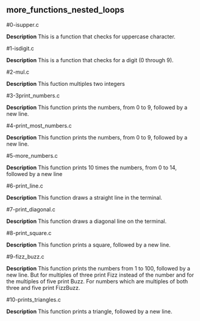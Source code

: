 ## more_functions_nested_loops

#0-isupper.c

**Description** This is a function that checks for uppercase character.

#1-isdigit.c

**Description** This is a function that checks for a digit (0 through 9).

#2-mul.c

**Description** This fuction multiples two integers

#3-3print_numbers.c

**Description** This function prints the numbers, from 0 to 9, followed by a new line.

#4-print_most_numbers.c

**Description** This function prints the numbers, from 0 to 9, followed by a new line.

#5-more_numbers.c

**Description** This function prints 10 times the numbers, from 0 to 14, followed by a new line

#6-print_line.c

**Description** This function draws a straight line in the terminal.

#7-print_diagonal.c

**Description** This function draws a diagonal line on the terminal.

#8-print_square.c

**Description** This function prints a square, followed by a new line.

#9-fizz_buzz.c

**Description** This function prints the numbers from 1 to 100, followed by a new line. But for multiples of three print Fizz instead of the number and for the multiples of five print Buzz. For numbers which are multiples of both three and five print FizzBuzz.

#10-prints_triangles.c

**Description** This function prints a triangle, followed by a new line.
